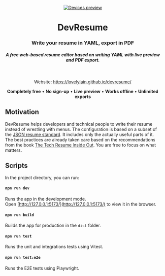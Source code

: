 <p align="center">
   <a href="https://lovelylain.github.io/devresume/" target="_blank">
    <img src="screenshot.png" alt="Devices preview" />
  </a>
</p>
<h1 align="center">DevResume</h1>

<div align="center">

  <h3>Write your resume in YAML, export in PDF</h3>
  <h5>A free web-based resume editor based on writing YAML with live preview and PDF export. </h5>
  
<br />

Website: https://lovelylain.github.io/devresume/

**Completely free** • **No sign-up** • **Live preview** • **Works offline** • **Unlimited exports**

</div>

## Motivation

DevResume helps developers and technical people to write their resume instead of wrestling with menus.
The configuration is based on a subset of the [JSON resume standard](https://jsonresume.org/). It includes only the actually useful parts of it. The best practices are already taken care based on the recommendations from the book [The Tech Resume Inside Out](https://thetechresume.com/). You are free to focus on what matters.

## Scripts

In the project directory, you can run:

#### `npm run dev`

Runs the app in the development mode.\
Open [http://127.0.0.1:5173/](http://127.0.0.1:5173/) to view it in the browser.

#### `npm run build`

Builds the app for production in the `dist` folder.

#### `npm run test`

Runs the unit and integrations tests using Vitest.

#### `npm run test:e2e`

Runs the E2E tests using Playwright.
